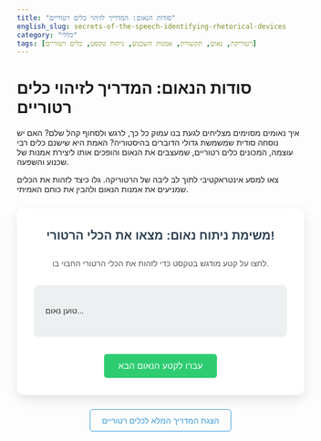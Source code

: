 ```yaml
---
title: "סודות הנאום: המדריך לזיהוי כלים רטוריים"
english_slug: secrets-of-the-speech-identifying-rhetorical-devices
category: "כללי"
tags: [רטוריקה, נאום, תקשורת, אמנות השכנוע, ניתוח טקסט, כלים רטוריים]
---
```

# סודות הנאום: המדריך לזיהוי כלים רטוריים

איך נאומים מסוימים מצליחים לגעת בנו עמוק כל כך, לרגש ולסחוף קהל שלם? האם יש נוסחה סודית שמשמשת גדולי הדוברים בהיסטוריה? האמת היא שישנם כלים רבי עוצמה, המכונים כלים רטוריים, שמעצבים את הנאום והופכים אותו ליצירת אמנות של שכנוע והשפעה.

צאו למסע אינטראקטיבי לתוך לב ליבה של הרטוריקה. גלו כיצד לזהות את הכלים שמניעים את אמנות הנאום ולהבין את כוחם האמיתי.

<div id="rhetoric-app-container">
    <h2>משימת ניתוח נאום: מצאו את הכלי הרטורי!</h2>
    <p class="instructions">לחצו על קטע מודגש בטקסט כדי לזהות את הכלי הרטורי החבוי בו.</p>
    <div id="speech-text">
        <p>טוען נאום...</p>
    </div>
    <div id="device-options" class="hidden">
        <p>איזה כלי רטורי מודגם כאן לדעתך?</p>
        <div id="options-list"></div>
    </div>
    <div id="feedback" class="hidden" aria-live="polite"></div>
    <button id="next-snippet-btn" class="hidden">עברו לקטע הנאום הבא</button>
     <div id="progress-indicator" class="hidden">
        <span id="identified-count">0</span> מתוך <span id="total-highlights">0</span> זוהו
    </div>
</div>

<style>
    /* הוספת פונטים מערכתיים נעימים יותר ואסתטיקה מודרנית */
    #rhetoric-app-container {
        font-family: 'Arial', 'Helvetica Neue', 'Helvetica', sans-serif;
        line-height: 1.7;
        margin: 25px auto;
        padding: 30px;
        border: none; /* Remove default border */
        border-radius: 12px;
        max-width: 750px;
        background-color: #ffffff; /* Clean white background */
        box-shadow: 0 8px 20px rgba(0, 0, 0, 0.1); /* Subtle shadow */
        color: #333;
    }

    h2 {
        text-align: center;
        color: #2c3e50; /* Dark blue-gray */
        margin-top: 0;
        margin-bottom: 20px;
    }

    .instructions {
        text-align: center;
        color: #555;
        margin-bottom: 25px;
    }

    #speech-text {
        margin-top: 20px;
        padding: 20px;
        background-color: #ecf0f1; /* Light gray background */
        border-radius: 8px;
        position: relative; /* Needed for potential animations */
        transition: all 0.5s ease;
    }

    .highlight {
        background-color: #fcf3cf; /* Very light yellow */
        cursor: pointer;
        padding: 1px 3px; /* Adjust padding */
        border-bottom: 2px solid #f1c40f; /* Yellow border */
        transition: background-color 0.3s ease, border-bottom-color 0.3s ease;
        display: inline; /* Ensure it wraps naturally */
        line-height: 1.8; /* Improve line spacing with highlights */
    }

    .highlight:hover {
        background-color: #fdebd0; /* Slightly darker yellow on hover */
        border-bottom-color: #e67e22; /* Orange border on hover */
    }

     .highlight.active-highlight {
         background-color: #fdebd0; /* Keep hover color when active */
         border-bottom-color: #e67e22; /* Keep hover color when active */
         box-shadow: 0 0 5px rgba(241, 196, 15, 0.5); /* Add a glow */
     }


    .correctly-identified {
        background-color: #d4efdf; /* Light green */
        color: #186a3b; /* Dark green text */
        cursor: default;
        border-bottom: 2px solid #2ecc71; /* Green border */
        padding: 1px 3px; /* Keep padding consistent */
        transition: background-color 0.5s ease, color 0.5s ease;
        display: inline; /* Ensure it wraps naturally */
         line-height: 1.8; /* Inherit line spacing */
    }

    #device-options {
        margin-top: 20px;
        padding: 20px;
        border: 1px solid #bdc3c7; /* Light gray border */
        background-color: #ecf0f1; /* Match speech-text background */
        border-radius: 8px;
        opacity: 0; /* Start hidden for animation */
        transform: translateY(10px); /* Start slightly lower */
        transition: opacity 0.4s ease-out, transform 0.4s ease-out;
    }

    #device-options.visible {
        opacity: 1;
        transform: translateY(0);
    }


    #options-list {
        display: flex;
        flex-wrap: wrap;
        gap: 10px; /* Increased gap */
        justify-content: center; /* Center the buttons */
        margin-top: 15px;
    }

    #options-list button {
        padding: 10px 15px;
        border: 1px solid #3498db; /* Primary blue */
        border-radius: 5px;
        background-color: #3498db;
        color: white;
        cursor: pointer;
        font-size: 1em;
        transition: background-color 0.3s ease, transform 0.1s ease, border-color 0.3s ease;
        font-family: inherit; /* Use inherited font */
    }

    #options-list button:hover:not(:disabled) {
        background-color: #2980b9; /* Darker blue */
        border-color: #2980b9;
        transform: translateY(-2px); /* Slight lift on hover */
    }

     #options-list button:active:not(:disabled) {
         transform: translateY(0); /* Press effect */
     }

     #options-list button:disabled {
        background-color: #cccccc;
        border-color: #999999;
        color: #666666;
        cursor: not-allowed;
        opacity: 0.7;
     }


    #feedback {
        margin-top: 20px;
        padding: 18px; /* Increased padding */
        border-radius: 8px;
        font-weight: bold;
        opacity: 0; /* Start hidden for animation */
        transform: translateY(10px); /* Start slightly lower */
        transition: opacity 0.4s ease-out, transform 0.4s ease-out;
    }
     #feedback.visible {
        opacity: 1;
        transform: translateY(0);
     }


    #feedback.correct {
        background-color: #e9f5ee; /* Very light green */
        color: #228b22; /* Forest green */
        border: 1px solid #a9dfbf; /* Medium green border */
    }

    #feedback.incorrect {
        background-color: #faebd7; /* Light peach */
        color: #cd5c5c; /* Indian red */
        border: 1px solid #f5cba7; /* Medium peach border */
    }

    .hidden {
        display: none;
    }

    #next-snippet-btn {
        display: block;
        margin: 30px auto 0; /* More space */
        padding: 12px 25px; /* Larger button */
        font-size: 1.1em;
        cursor: pointer;
        background-color: #2ecc71; /* Emerald green */
        color: white;
        border: none;
        border-radius: 5px;
        transition: background-color 0.3s ease, transform 0.1s ease;
        font-family: inherit;
    }
     #next-snippet-btn:hover {
        background-color: #27ae60; /* Darker green */
        transform: translateY(-2px);
     }
      #next-snippet-btn:active {
          transform: translateY(0);
      }

    #toggle-explanation {
        display: block;
        margin: 25px auto;
        padding: 10px 20px;
        font-size: 1em;
        cursor: pointer;
        background: none; /* Make it look like a link/secondary button */
        color: #3498db;
        border: 1px solid #3498db;
        border-radius: 5px;
        transition: all 0.3s ease;
        font-family: inherit;
    }

    #toggle-explanation:hover {
        background-color: #eaf2f8; /* Light blue background */
        color: #2980b9;
        border-color: #2980b9;
    }

    #explanation {
        margin-top: 30px;
        padding: 25px;
        background-color: #f8f9f9; /* Very light gray */
        border: 1px solid #e0e0e0;
        border-radius: 8px;
        color: #444;
        line-height: 1.7;
    }

    #explanation h2, #explanation h3 {
        color: #2c3e50;
        margin-bottom: 15px;
        border-bottom: 1px solid #eee;
        padding-bottom: 5px;
    }
    #explanation h3 {
        margin-top: 20px;
    }

    #explanation ul {
        list-style-type: disc;
        margin-left: 20px;
        padding-left: 0;
    }

    #explanation li {
        margin-bottom: 10px;
    }

    #explanation strong {
        color: #555;
    }

    #progress-indicator {
         text-align: center;
         margin-top: 15px;
         font-size: 0.9em;
         color: #555;
    }

     #progress-indicator span {
         font-weight: bold;
         color: #2c3e50;
     }


</style>

<button id="toggle-explanation">הצגת המדריך המלא לכלים רטוריים</button>

<div id="explanation" class="hidden">
    <h2>מדריך: עולם הרטוריקה וכלי השכנוע</h2>
    <h3>מהי רטוריקה ומה תפקידה?</h3>
    <p>רטוריקה היא אמנות השימוש בשפה בצורה יעילה ומשכנעת, בכתב ובעל פה. מטרתה העיקרית היא להשפיע על הקהל – לשכנע, לרתק, להעביר מסר, לעורר רגש או להניע לפעולה. בנאומים, הרטוריקה היא הכוח המניע מאחורי היכולת של דובר לגעת בקהל, לבנות אמון ולהוביל שינוי. זיהוי הכלים הרטוריים מאפשר לנו להבין *איך* נאום עובד ואיך הוא משפיע עלינו.</p>

    <h3>כלים רטוריים נפוצים בניתוח נאומים</h3>
    <p>דוברים וכותבים משתמשים במגוון רחב של טכניקות לשוניות כדי לחזק את המסר שלהם, ליצור קצב, הדגשה או עומק רגשי. הנה כמה מהנפוצים שבהם שתפגשו בנאומים מפורסמים:</p>
    <ul>
        <li>**אנאפורה (Anaphora):** חזרה על מילה או ביטוי **בתחילת** משפטים, פסקאות או יחידות תחביריות עוקבות. יוצרת קצב סוחף, מדגישה רעיון מרכזי ומעצימה את התחושה או המסר החוזר.</li>
        <li>**אפיסטרופה (Epistrophe):** חזרה על מילה או ביטוי **בסוף** משפטים, פסקאות או יחידות תחביריות עוקבות. אפקט דומה לאנאפורה, לרוב עם דגש חזק על המסקנה, התוצאה או הרעיון הסוגר.</li>
        <li>**שאלה רטורית (Rhetorical Question):** שאלה שנשאלת לא כדי לקבל תשובה ישירה, אלא כדי לעורר מחשבה אצל הקהל, להדגיש נקודה כאילו היא ברורה מאליה, או להניע את הקהל להסכים עם הדובר באופן פנימי.</li>
        <li>**ניגוד / אנטיתזה (Antithesis):** הצגת שני רעיונות, מושגים או ביטויים מנוגדים או מנוגדים זה לזה, לרוב במבנה תחבירי מקביל ומאוזן. מדגיש את ההבדלים, יוצר דרמה או בהירות מחשבתית. (למשל: "שאל לא מה ארצך יכולה לעשות למענך, אלא מה אתה יכול לעשות למען ארצך").</li>
        <li>**השוואה (Simile):** השוואה מפורשת בין שני דברים שונים זה מזה אך בעלי נקודת דמיון כלשהי, באמצעות מילות השוואה מפורשות כמו "כמו", "כאילו", "כמו ש...", "דומה ל...".</li>
        <li>**מטפורה (Metaphor):** השוואה מרומזת ועמוקה יותר בין שני דברים שונים, ללא מילות השוואה מפורשות, תוך כדי קביעה שדבר אחד *הוא* דבר אחר, או שדבר אחד פועל כדבר אחר. יוצרת דימוי חי ומעשירה את המשמעות.</li>
        <li>**אוקסימורון (Oxymoron):** צירוף של שתי מילים או ביטויים הסותרים זה את זה לכאורה, אך יחד יוצרים משמעות חדשה, מפתיעה ולעיתים מעוררת מחשבה (למשל: "שתיקה רועמת", "בהלה מבוקרת", "אכזריות רחומה").</li>
        <li>**הדרגתיות / קלימקס (Climax):** סידור מילים, ביטויים, משפטים או רעיונות בסדר עולה של חשיבות, עוצמה, דרמה או היקף. בונה מתח ומגיע לשיא מרשים.</li>
        <li>**אירוניה (Irony):** שימוש בשפה כך שהמשמעות האמיתית המובעת היא ההפוכה מהמשמעות המילולית הנאמרת או הנכתבת. משמשת לרוב לצורך הומור, ביקורת או הדגשה. (האינטראקטיביות הנוכחית מתמקדת בכלים מבניים/פיגורטיביים יותר, אך חשוב להכיר גם את זה).</li>
    </ul>

    <h3>דוגמאות קלאסיות לשימוש בכלים רטוריים בנאומים מפורסמים</h3>
    <ul>
        <li>נאום "יש לי חלום" של מרטין לותר קינג: דוגמה מובהקת וחוזרת לאנאפורה ("I have a dream...").</li>
        <li>נאום ההשבעה של ג'ון פ. קנדי: דוגמה קלאסית לניגוד / אנטיתזה ("Ask not what your country can do for you...").</li>
        <li>נאומי וינסטון צ'רצ'יל בזמן מלחמת העולם השנייה: עשירים במטפורות, אנאפורה ושימוש באפקט הקלימקס ("We shall fight on the beaches...").</li>
    </ul>

    <h3>מדוע זיהוי כלים רטוריים חשוב להבנת נאומים וטקסטים בכלל?</h3>
    <p>זיהוי כלים רטוריים מאפשר לנו לקרוא או להאזין לטקסטים בצורה ביקורתית ומעמיקה יותר:</p>
    <ul>
        <li>**לחשוף את הכוונות האמיתיות:** להבין מה הדובר או הכותב מנסה להשיג מעבר למילים הפשוטות.</li>
        <li>**להבין את השפעה:** לפענח כיצד נוצרת ההשפעה הרגשית והקוגניטיבית החזקה של הטקסט.</li>
        <li>**להעריך טיעונים:** להבחין בין טיעון מבוסס לבין שימוש בכלים רטוריים כדי לחפות על חוסר בתוכן או בהיגיון.</li>
        <li>**להפוך למשתתפים אקטיביים:** לעבור מצריכה פסיבית של מסרים לניתוח אקטיבי ומושכל.</li>
    </ul>

    <h3>כיצד להשתמש בידע זה לניתוח ביקורתי של מסרים?</h3>
    <p>בכל פעם שאתם נתקלים בנאום, מאמר, פרסומת או כל מסר שנועד להשפיע עליכם, עצרו ושאלו את עצמכם:</p>
    <ul>
        <li>אילו כלים רטוריים בולטים בטקסט? האם יש חזרות? ניגודים? דימויים?</li>
        <li>כיצד השימוש בכלים אלו מחזק את המסר המרכזי שהדובר רוצה להעביר?</li>
        <li>על אילו רגשות, ערכים או אמונות שלי הדובר מנסה להשפיע באמצעות הכלים הללו?</li>
        <li>האם הכלים הרטוריים מעשירים את המסר או שמא הם משמשים כעשן כדי להסתיר טיעונים חלשים?</li>
    </ul>
    <p>על ידי פיתוח "עין רטורית", אתם מציידים את עצמכם בכלים קריטיים להתמודדות מושכלת וביקורתית עם שטף המידע והמסרים בעידן המודרני.</p>
</div>

<script>
document.addEventListener('DOMContentLoaded', () => {
    const rhetoricAppContainer = document.getElementById('rhetoric-app-container');
    const speechTextDiv = document.getElementById('speech-text');
    const optionsListDiv = document.getElementById('options-list');
    const deviceOptionsDiv = document.getElementById('device-options');
    const feedbackDiv = document.getElementById('feedback');
    const nextSnippetBtn = document.getElementById('next-snippet-btn');
    const toggleExplanationBtn = document.getElementById('toggle-explanation');
    const explanationDiv = document.getElementById('explanation');
    const progressIndicator = document.getElementById('progress-indicator');
    const identifiedCountSpan = document.getElementById('identified-count');
    const totalHighlightsSpan = document.getElementById('total-highlights');


    const speechData = [
        {
            text: `I have a dream that one day this nation will rise up and live out the true meaning of its creed: "We hold these truths to be self-evident, that all men are created equal." <br><br> <span class='highlight' data-index='0'>I have a dream</span> that one day on the red hills of Georgia, the sons of former slaves and the sons of former slave owners will be able to sit down together at the table of brotherhood.<br><br> <span class='highlight' data-index='1'>I have a dream</span> that one day even the state of Mississippi, a state sweltering with the heat of injustice, sweltering with the heat of oppression, will be transformed into an oasis of freedom and justice.<br><br> <span class='highlight' data-index='2'>I have a dream</span> that my four little children will one day live in a nation where they will not be judged by the color of their skin but by the content of their character.<br><br> <span class='highlight' data-index='3'>I have a dream</span> today!`,
            devices: [
                { index: 0, device: "אנאפורה", feedback: "מצוין! 'I have a dream' חוזר בתחילת מספר פסקאות, וזו דוגמה קלאסית ועוצמתית לאנאפורה. היא יוצרת קצב ומדגישה את החזון המרכזי של הנאום." },
                { index: 1, device: "אנאפורה", feedback: "נכון מאוד! החזרה על 'I have a dream' ממשיכה לבנות את המומנטום הרטורי של הנאום דרך אנאפורה." },
                { index: 2, device: "אנאפורה", feedback: "יוצא מן הכלל! זיהית שוב את האנאפורה הבולטת בנאום זה. זו הטכניקה המרכזית שמקנה לו את עוצמתו." },
                { index: 3, device: "אנאפורה", feedback: "מדויק לחלוטין! הסיום הקצר והקולע 'I have a dream today!' חותם את רצף האנאפורות ומדגיש שהחלום הוא מציאות שפועלים למענה ברגע זה." }
            ],
            all_options: ["אנאפורה", "אפיסטרופה", "שאלה רטורית", "ניגוד", "מטפורה", "הדרגתיות"]
        },
         {
            text: `And so, my fellow Americans: <span class='highlight' data-index='0'>ask not what your country can do for you—ask what you can do for your country</span>.<br><br> My fellow citizens of the world: <span class='highlight' data-index='1'>ask not what America will do for you, but what together we can do for the freedom of man</span>.`,
            devices: [
                { index: 0, device: "ניגוד", feedback: "נכון מאוד! המשפט המפורסם הזה הוא דוגמה קלאסית ויפהפייה לאנטיתזה (ניגוד), שמציגה שני רעיונות מנוגדים במבנה מקביל כדי להדגיש את המעבר מחשיבה אישית לחשיבה קהילתית." },
                { index: 1, device: "ניגוד", feedback: "יוצא מן הכלל! גם כאן ג'ון פ. קנדי משתמש באנטיתזה ('ניגוד') כדי להבליט את ההבדל בין תלות לעשייה משותפת למען מטרה גלובלית גדולה יותר. שימוש אלגנטי בכלי רטורי!" }
            ],
             all_options: ["אנאפורה", "אפיסטroפה", "שאלה רטורית", "ניגוד", "השוואה", "אירוניה"]
        },
        {
             text: `We shall go on to the end, we shall fight in France, <span class='highlight' data-index='0'>we shall fight on the seas and oceans</span>, <span class='highlight' data-index='1'>we shall fight with growing confidence and growing strength in the air</span>, <span class='highlight' data-index='2'>we shall defend our Island, whatever the cost may be</span>, <span class='highlight' data-index='3'>we shall fight on the beaches</span>, <span class='highlight' data-index='4'>we shall fight on the landing grounds</span>, <span class='highlight' data-index='5'>we shall fight in the fields and in the streets</span>, <span class='highlight' data-index='6'>we shall fight in the hills</span>; <span class='highlight' data-index='7'>we shall never surrender</span>.`,
             devices: [
                 { index: 0, device: "אנאפורה", feedback: "נכון! חזרה על 'we shall fight' או 'we shall' בתחילת ביטויים רבים היא אנאפורה שמחזקת את הנחישות וההחלטה להמשיך בלחימה." },
                 { index: 1, device: "אנאפורה", feedback: "מדויק! האנאפורה ממשיכה לבנות את רצף הפעולות ואת התחושה של נחישות בלתי מתפשרת בכל החזיתות." },
                 { index: 2, device: "אנאפורה", feedback: "אומנם הנוסח מעט שונה ('we shall defend'), אך הוא ממשיך את התבנית התחבירית החוזרת ומחזק את רעיון הפעולה הנחרצת, ועדיין נחשב לאנאפורה שמשרתת את ההדרגתיות הכוללת." }, // Adjusted feedback slightly
                 { index: 3, device: "אנאפורה", feedback: "נכון מאוד! שוב אנאפורה, בבנייה לקראת השיא. הדובר סוקר את כל המקומות בהם יתקיים המאבק." },
                 { index: 4, device: "אנאפורה", feedback: "יוצא מן הכלל! האנאפורה חוזרת ומדגישה את הפריסה הרחבה של המאבק בכל מקום אפשרי." },
                 { index: 5, device: "אנאפורה", feedback: "מצוין! האנאפורה ממשיכה, בונה את המומנטום ומעצימה את התחושה של מאבק עיקש ורחב היקף." },
                 { index: 6, device: "אנאפורה", feedback: "כמעט הגענו לשיא! גם כאן האנאפורה תורמת לתחושת המאבק הבלתי פוסק והמקיף בכל שטח אפשרי." },
                 { index: 7, device: "הדרגתיות", feedback: "מבריק! אומנם יש כאן גם אנאפורה סמויה ('we shall'), אבל הנקודה האחרונה 'we shall never surrender' היא שיא עוצמתי שמסכם את כל נקודות המאבק הקודמות בסדר עולה ומגיע למסקנה נחרצת. זו דוגמה קלאסית ומרשימה להדרגתיות (קלימקס)!" } // Enhanced feedback

             ],
              all_options: ["אנאפורה", "אפיסטרופה", "שאלה רטורית", "ניגוד", "הדרגתיות", "מטפורה"]
        },
        {
            text: `Let every nation know, whether it wishes us well or ill, that <span class='highlight' data-index='0'>we shall pay any price, bear any burden, meet any hardship, support any friend, oppose any foe to assure the survival and the success of liberty</span>.`,
             devices: [
                { index: 0, device: "הדרגתיות", feedback: "נכון מאוד! רצף הפעולות וההקרבות ('pay any price', 'bear any burden', 'meet any hardship', 'support any friend', 'oppose any foe') מסודר בסדר עולה של עוצמה ומחויבות, ויוצר אפקט מרשים של הדרגתיות שמחזק את הנחישות וההתחייבות למען החירות." }
            ],
            all_options: ["אנאפורה", "שאלה רטורית", "ניגוד", "הדרגתיות", "מטפורה", "השוואה"]
        },
         {
             text: `And that is how it was that far off in the Pacific, <span class='highlight' data-index='0'>America's golden boys, her fighting sons</span>, died to stop the spread of a cancerous ideology.`,
             devices: [
                 { index: 0, device: "מטפורה", feedback: "מצוין! הדימוי 'America's golden boys' ו'her fighting sons' אינו השוואה מפורשת, אלא שימוש מטפורי לתיאור החיילים כדבר יקר ערך או כחלק מהמשפחה הלאומית. כמו כן, 'a cancerous ideology' היא מטפורה חזקה נוספת המדמה אידיאולוגיה מזיקה למחלה קטלנית." } // Added mention of the second metaphor
             ],
             all_options: ["אנאפורה", "אפיסטרופה", "השוואה", "מטפורה", "אוקסימורון", "אירוניה"]
         },
          {
            text: `Now, I know the plans that I have for you,” declares the Lord, “plans to prosper you and not to harm you, <span class='highlight' data-index='0'>plans to give you hope and a future</span>.”`, // Jeremiah 29:11 - Used structure, not religious context itself
             devices: [
                 { index: 0, device: "אנאפורה", feedback: "נכון! החזרה על המילה 'plans' בתחילת היחידות התחביריות בונה כאן אנאפורה שמדגישה את התכנון והכוונה החיובית." }
             ],
             all_options: ["אנאפורה", "אפיסטרופה", "ניגוד", "השוואה", "מטפורה"]
          },
          {
              text: `Let us not wallow in the valley of despair, I say to you today, my friends. <span class='highlight' data-index='0'>And so let us go back to Mississippi, let us go back to Alabama, let us go back to South Carolina, let us go back to Georgia, let us go back to Louisiana, let us go back to the slums and ghettos of our northern cities</span>, knowing that somehow this situation can and will be changed.`, // From MLK Jr. again
              devices: [
                  { index: 0, device: "אנאפורה", feedback: "מצוין! החזרה הנמרצת על 'let us go back' מהווה אנאפורה שיוצרת קצב ודוחפת את הקהל לדמיין את המסע חזרה ולפעולה." }
              ],
              all_options: ["אנאפורה", "אפיסטרופה", "הדרגתיות", "מטפורה", "השוואה"]
          }

        // Add more snippets here following the structure
    ];

    let currentSnippetIndex = 0;
    let activeHighlightElement = null; // To track the currently selected highlight

    // Function to update the progress indicator
    function updateProgressIndicator() {
         const totalHighlights = speechTextDiv.querySelectorAll('.highlight, .correctly-identified').length;
         const identifiedHighlights = speechTextDiv.querySelectorAll('.correctly-identified').length;

         if (totalHighlights > 0) {
             progressIndicator.classList.remove('hidden');
             identifiedCountSpan.textContent = identifiedHighlights;
             totalHighlightsSpan.textContent = totalHighlights;
         } else {
             progressIndicator.classList.add('hidden');
         }

         // Show next button if all identified
         if (identifiedHighlights === totalHighlights && totalHighlights > 0) {
             nextSnippetBtn.classList.remove('hidden');
         } else {
             nextSnippetBtn.classList.add('hidden');
         }
    }


    // Function to render the current snippet
    function renderSnippet(index) {
        // Hide previous elements with animation
        speechTextDiv.style.opacity = 0;
        deviceOptionsDiv.classList.remove('visible');
        feedbackDiv.classList.remove('visible');
        nextSnippetBtn.classList.add('hidden');
        progressIndicator.classList.add('hidden'); // Hide progress during transition

        setTimeout(() => { // Delay rendering for animation effect
            const snippet = speechData[index];
            speechTextDiv.innerHTML = snippet.text; // Use innerHTML because the highlights are part of the string
             rhetoricAppContainer.scrollTop = 0; // Scroll to top for new snippet


            // Add event listeners to the highlighted parts
            speechTextDiv.querySelectorAll('.highlight').forEach(element => {
                element.addEventListener('click', handleHighlightClick);
            });

            // Reset options and feedback visibility
            deviceOptionsDiv.classList.add('hidden');
            optionsListDiv.innerHTML = ''; // Clear previous options
            feedbackDiv.classList.add('hidden');
            feedbackDiv.textContent = ''; // Clear feedback text

             activeHighlightElement = null; // Reset active highlight

            // Update progress indicator and show speech text
            updateProgressIndicator();
            speechTextDiv.style.opacity = 1; // Fade in speech text


        }, 400); // Match CSS transition duration
    }

    // Function to handle click on a highlighted part
    function handleHighlightClick(event) {
        const target = event.target;

        // If another highlight is active, or this one is already identified, do nothing
        if (activeHighlightElement || target.classList.contains('correctly-identified')) {
             if (target.classList.contains('correctly-identified')) {
                 // If already identified, maybe show feedback again briefly?
                 const index = parseInt(target.dataset.index);
                 const snippet = speechData[currentSnippetIndex];
                 const deviceInfo = snippet.devices.find(d => d.index === index);
                 if (deviceInfo) {
                      displayFeedback(deviceInfo.feedback, true, true); // Show correct feedback briefly
                 }
             }
            return;
        }

        // Set the clicked highlight as active
        activeHighlightElement = target;
        activeHighlightElement.classList.add('active-highlight');


        // Hide previous feedback and options with animation
        feedbackDiv.classList.remove('visible');
        deviceOptionsDiv.classList.remove('visible');


        setTimeout(() => { // Delay showing new options
             optionsListDiv.innerHTML = ''; // Clear previous options
             feedbackDiv.classList.add('hidden'); // Hide feedback entirely after animation

            // Display options for the user to choose
            const snippet = speechData[currentSnippetIndex];
            snippet.all_options.forEach(device => {
                const button = document.createElement('button');
                button.textContent = device;
                button.dataset.device = device;
                // Store index of the clicked highlight directly on the button
                 button.dataset.highlightIndex = target.dataset.index;

                optionsListDiv.appendChild(button);
            });

            deviceOptionsDiv.classList.remove('hidden');
            // Force reflow to restart CSS transition
            void deviceOptionsDiv.offsetWidth;
            deviceOptionsDiv.classList.add('visible');


            // Add event listeners to the device option buttons
            optionsListDiv.querySelectorAll('button').forEach(button => {
                button.addEventListener('click', handleOptionClick);
            });
        }, 300); // Short delay for feedback/options fade out

    }

    // Function to handle clicking a device option
    function handleOptionClick(event) {
        const selectedDevice = event.target.dataset.device;
        const highlightIndex = parseInt(event.target.dataset.highlightIndex); // Get index from button data
        const snippet = speechData[currentSnippetIndex];
        const deviceInfo = snippet.devices.find(d => d.index === highlightIndex);
        const highlightElement = speechTextDiv.querySelector(`.highlight[data-index='${highlightIndex}']`);

        // Disable all option buttons related to this highlight temporarily
         optionsListDiv.querySelectorAll(`button[data-highlight-index='${highlightIndex}']`).forEach(button => {
              button.disabled = true;
         });


        if (deviceInfo && selectedDevice === deviceInfo.device) {
            // Correct answer
            displayFeedback(deviceInfo.feedback, true);
            highlightElement.classList.add('correctly-identified');
            highlightElement.classList.remove('highlight', 'active-highlight'); // Remove original highlight classes
            highlightElement.style.borderBottom = 'none'; // Remove the border dashed line (CSS class handles this now)
            highlightElement.style.cursor = 'default'; // Change cursor (CSS class handles this now)
            highlightElement.removeEventListener('click', handleHighlightClick); // Remove listener


             // Clear active highlight and hide options after a delay
             activeHighlightElement = null;
             setTimeout(() => {
                  deviceOptionsDiv.classList.remove('visible');
                   setTimeout(() => { deviceOptionsDiv.classList.add('hidden'); }, 400); // Hide completely after animation
             }, 1500); // Keep options visible for 1.5s after correct answer

            updateProgressIndicator(); // Update count and check for next snippet

        } else {
            // Incorrect answer
             let incorrectFeedback = `לא בדיוק. '${selectedDevice}' אינו הכלי העיקרי שמודגם בקטע זה. נסה שוב.`;
             // Add a hint
             if (deviceInfo) {
                  switch(deviceInfo.device) {
                       case "אנאפורה": incorrectFeedback += " רמז: האם יש כאן חזרה על מילים או ביטויים בתחילת שורות/משפטים?"; break;
                       case "אפיסטרופה": incorrectFeedback += " רמז: האם יש כאן חזרה על מילים או ביטויים בסוף שורות/משפטים?"; break;
                       case "שאלה רטורית": incorrectFeedback += " רמז: האם זו שאלה שנשאלת כדי לגרום לך לחשוב, ולא כדי לקבל תשובה מילולית?"; break;
                       case "ניגוד": incorrectFeedback += " רמז: האם מוצגים כאן שני רעיונות מנוגדים זה לצד זה, אולי במבנה מאוזן?"; break;
                       case "השוואה": incorrectFeedback += " רמז: חפש מילות השוואה מפורשות כמו 'כמו', 'כאילו'."; break;
                       case "מטפורה": incorrectFeedback += " רמז: חפש דימוי מרומז בין דברים שונים, הצגה של דבר אחד כדבר אחר."; break;
                       case "אוקסימורון": incorrectFeedback += " רמז: חפש צירוף של שתי מילים הסותרות זו את זו לכאורה."; break;
                       case "הדרגתיות": incorrectFeedback += " רמז: האם יש כאן סדרה של פריטים (מילים, ביטויים, רעיונות) המסודרים לפי עוצמה עולה?"; break;
                       case "אירוניה": incorrectFeedback += " רמז: האם נאמר משהו אחד בזמן שהכוונה היא הפוכה?"; break;
                  }
             }

            displayFeedback(incorrectFeedback, false);

             // Re-enable buttons related to this highlight after a short delay
             setTimeout(() => {
                 optionsListDiv.querySelectorAll(`button[data-highlight-index='${highlightIndex}']`).forEach(button => {
                    // Only re-enable if the highlight hasn't been correctly identified by another click (shouldn't happen with activeHighlight logic, but belt and suspenders)
                     if (!highlightElement.classList.contains('correctly-identified')) {
                         button.disabled = false;
                     }
                 });
             }, 500); // Short delay


            // Clear active highlight after feedback is shown
             activeHighlightElement.classList.remove('active-highlight');
             activeHighlightElement = null;

             // Keep options visible for retrying
             // deviceOptionsDiv.classList.remove('hidden'); // Ensure they stay visible

        }
    }

    // Function to display feedback with animation
    function displayFeedback(message, isCorrect, isBrief = false) {
        feedbackDiv.textContent = message;
        feedbackDiv.className = ''; // Reset classes
        feedbackDiv.classList.add('feedback'); // Add base class
        feedbackDiv.classList.add(isCorrect ? 'correct' : 'incorrect');

        feedbackDiv.classList.remove('hidden');
        // Force reflow to restart CSS transition
        void feedbackDiv.offsetWidth;
        feedbackDiv.classList.add('visible');

        if (isBrief) {
             setTimeout(() => {
                 feedbackDiv.classList.remove('visible');
                 setTimeout(() => { feedbackDiv.classList.add('hidden'); }, 400);
             }, 1500); // Show brief feedback for 1.5 seconds
        }
    }

    // Handle Next Snippet button click
    nextSnippetBtn.addEventListener('click', () => {
        currentSnippetIndex++;
        if (currentSnippetIndex < speechData.length) {
            renderSnippet(currentSnippetIndex);
        } else {
            // End of snippets
            speechTextDiv.innerHTML = "<p>🎉 כל הכבוד! סיימת לתרגל את זיהוי הכלים הרטוריים בקטעים אלו. עכשיו תוכל ליישם את הידע הזה על נאומים אחרים שתפגוש! תוכל לרענן את הדף כדי להתחיל מחדש, או לקרוא את המדריך המלא לכלים רטוריים מטה.</p>";
            speechTextDiv.style.opacity = 1; // Ensure final message is visible
            deviceOptionsDiv.classList.add('hidden');
            deviceOptionsDiv.classList.remove('visible');
            feedbackDiv.classList.add('hidden');
            feedbackDiv.classList.remove('visible');
            nextSnippetBtn.classList.add('hidden');
            progressIndicator.classList.add('hidden');
        }
    });

    // Handle Explanation button click
     toggleExplanationBtn.addEventListener('click', () => {
        const isHidden = explanationDiv.classList.contains('hidden');
        if (isHidden) {
            explanationDiv.classList.remove('hidden');
            toggleExplanationBtn.textContent = 'הסתר מדריך';
             toggleExplanationBtn.style.backgroundColor = '#eaf2f8';
             toggleExplanationBtn.style.color = '#2980b9';
             toggleExplanationBtn.style.borderColor = '#2980b9';

        } else {
            explanationDiv.classList.add('hidden');
            toggleExplanationBtn.textContent = 'הצגת המדריך המלא לכלים רטוריים';
             toggleExplanationBtn.style.backgroundColor = ''; /* Reset */
             toggleExplanationBtn.style.color = '#3498db'; /* Reset */
             toggleExplanationBtn.style.borderColor = '#3498db'; /* Reset */

        }
        // Optional: scroll to explanation? No, let's just toggle visibility.
    });


    // Initialize the application
    renderSnippet(currentSnippetIndex);
});
</script>
```